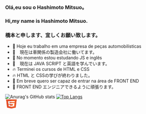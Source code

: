 ### Olá,eu sou o Hashimoto Mitsuo。
### Hi,my name is Hashimoto Mitsuo.
### 橋本と申します、宜しくお願い致します。
- 🔭  Hoje eu trabalho em uma empresa de peças automobilisticas
- 🔭　現在は車関係の製造会社に働いてます。
- 🌱  No momento estou estudando JS e inglês
- 🌱　現在は JAVA SCRIPT と英語を学んでいます。
- 🔥  Terminei os cursos de HTML e CSS
- 🔥  HTML と CSSの学びが終わりました。
- 🚀 Em breve quero ser capaz de entrar na área de FRONT END
- 🚀 FRONT END エンジニアできるように頑張ります。

![Anurag's GitHub stats](https://github-readme-stats.vercel.app/api?username=Hashimoto320&show_icons=true&theme=radical)
[![Top Langs](https://github-readme-stats.vercel.app/api/top-langs/?username=Hashimoto320&layout=compact)](https://github.com/Hashimoto320/github-readme-stats)<br>
<img aling="center" width='40' height='30' alt='mitsuo css' src="https://raw.githubusercontent.com/devicons/devicon/master/icons/html5/html5-original.svg">
